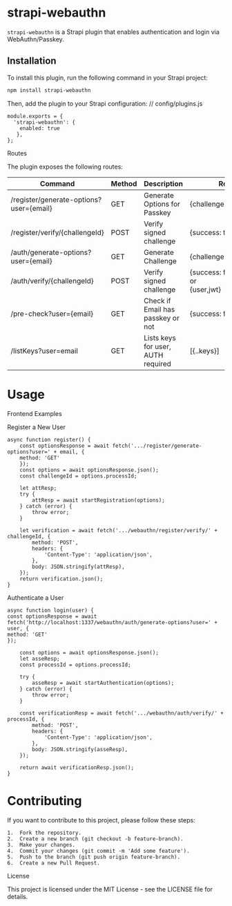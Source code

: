 # strapi-webauthn

`strapi-webauthn` is a Strapi plugin that enables authentication and login via WebAuthn/Passkey.

## Installation

To install this plugin, run the following command in your Strapi project:

```bash
npm install strapi-webauthn
```

Then, add the plugin to your Strapi configuration:
// config/plugins.js

```
module.exports = {
  'strapi-webauthn': {
    enabled: true
   },
};
```

Routes

The plugin exposes the following routes:

| Command                                 | Method | Description                        | Return                               |
|-----------------------------------------|--------|------------------------------------|--------------------------------------|
| /register/generate-options?user={email} | GET    | Generate Options for Passkey       | {challenge...challengeId}            |
| /register/verify/{challengeId}          | POST   | Verify signed challenge            | {success: true/false}                |
| /auth/generate-options?user={email}     | GET    | Generate Challenge                 | {challenge...challengeId}            |
| /auth/verify/{challengeId}              | POST   | Verify signed challenge            | {success: false}<br>or<br>{user,jwt} |
| /pre-check?user={email}                 | GET    | Check if Email has passkey or not  | {success: false}                     |
| /listKeys?user=email                    | GET    | Lists keys for user, AUTH required | [{..keys}]                           |

# Usage

Frontend Examples

Register a New User

```
async function register() {
    const optionsResponse = await fetch('.../register/generate-options?user=' + email, {
    method: 'GET'
    });
    const options = await optionsResponse.json();
    const challengeId = options.processId;

    let attResp;
    try {
        attResp = await startRegistration(options);
    } catch (error) {
        throw error;
    }

    let verification = await fetch('.../webauthn/register/verify/' + challengeId, {
        method: 'POST',
        headers: {
            'Content-Type': 'application/json',
        },
        body: JSON.stringify(attResp),
    });
    return verification.json();
}
```

Authenticate a User

```
async function login(user) {
const optionsResponse = await fetch('http://localhost:1337/webauthn/auth/generate-options?user=' + user, {
method: 'GET'
});

    const options = await optionsResponse.json();
    let asseResp;
    const processId = options.processId;

    try {
        asseResp = await startAuthentication(options);
    } catch (error) {
        throw error;
    }

    const verificationResp = await fetch('.../webauthn/auth/verify/' + processId, {
        method: 'POST',
        headers: {
            'Content-Type': 'application/json',
        },
        body: JSON.stringify(asseResp),
    });

    return await verificationResp.json();
}
```

# Contributing

If you want to contribute to this project, please follow these steps:

	1.	Fork the repository.
	2.	Create a new branch (git checkout -b feature-branch).
	3.	Make your changes.
	4.	Commit your changes (git commit -m 'Add some feature').
	5.	Push to the branch (git push origin feature-branch).
	6.	Create a new Pull Request.

License

This project is licensed under the MIT License - see the LICENSE file for details.
